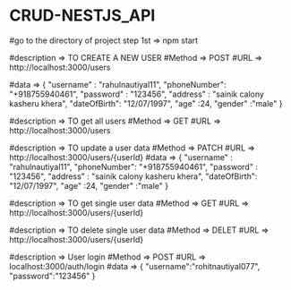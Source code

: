 # CRUD-NESTJS_API

#go to the directory of project
step 1st => npm start 

#description => TO CREATE A NEW USER
#Method => POST 
#URL    => http://localhost:3000/users

#data => 
{
    "username"   : "rahulnautiyal11",
    "phoneNumber": "+918755940461",
    "password"   : "123456",
    "address"    : "sainik calony kasheru khera",
    "dateOfBirth": "12/07/1997",
    "age"        :24,
    "gender"     :"male" 
}


#description => TO get all users
#Method => GET
#URL => http://localhost:3000/users

#description => TO update a user data
#Method => PATCH
#URL => http://localhost:3000/users/{userId}
#data =>
{
    "username"   : "rahulnautiyal11",
    "phoneNumber": "+918755940461",
    "password"   : "123456",
    "address"    : "sainik calony kasheru khera",
    "dateOfBirth": "12/07/1997",
    "age"        :24,
    "gender"     :"male" 
}


#description => TO get  single user data
#Method => GET
#URL => http://localhost:3000/users/{userId}


#description => TO delete single user data
#Method => DELET
#URL => http://localhost:3000/users/{userId}


#description => User login
#Method => POST
#URL => localhost:3000/auth/login
#data  => 
{
    "username":"rohitnautiyal077",
    "password":"123456"
}